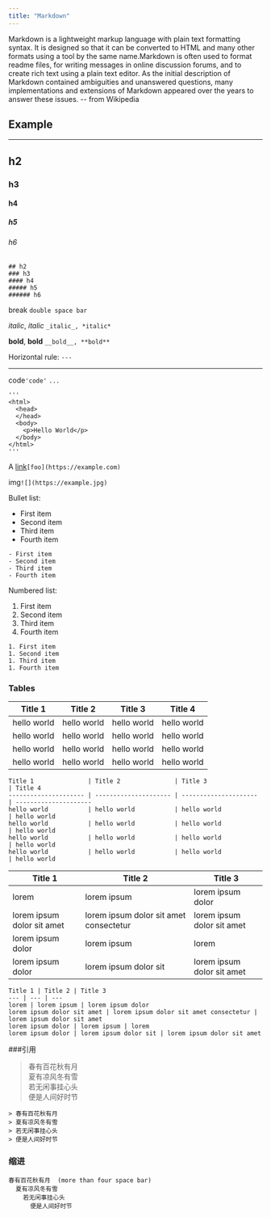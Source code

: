 ```yaml
---
title: "Markdown"
---
```


Markdown is a lightweight markup language with plain text formatting syntax. It is designed so that it can be converted to HTML and many other formats using a tool by the same name.Markdown is often used to format readme files, for writing messages in online discussion forums, and to create rich text using a plain text editor. As the initial description of Markdown contained ambiguities and unanswered questions, many implementations and extensions of Markdown appeared over the years to answer these issues. -- from Wikipedia

## Example

---
## h2  
### h3
#### h4
##### h5
###### h6

```
## h2  
### h3
#### h4
##### h5
###### h6
```

break `double space bar`  

_italic_, *italic*  `_italic_, *italic*`
 
__bold__, **bold** `__bold__, **bold**`  
 
Horizontal rule: `---`

---  



 code`'code'`  `...`

```
'''
<html>
  <head>
  </head>
  <body>
    <p>Hello World</p>
  </body>
</html>
'''
```

A [link](https://lcr.github.io)`[foo](https://example.com)`

img`![](https://example.jpg)`

Bullet list:
- First item
- Second item
- Third item
- Fourth item

```
- First item
- Second item
- Third item
- Fourth item
```

Numbered list:
1. First item
1. Second item
1. Third item
1. Fourth item

```
1. First item
1. Second item
1. Third item
1. Fourth item
```

### Tables

Title 1               | Title 2               | Title 3               | Title 4
--------------------- | --------------------- | --------------------- | ---------------------
hello world           | hello world           | hello world           | hello world 
hello world           | hello world           | hello world           | hello world 
hello world           | hello world           | hello world           | hello world 
hello world           | hello world           | hello world           | hello world 

```
Title 1               | Title 2               | Title 3               | Title 4
--------------------- | --------------------- | --------------------- | ---------------------
hello world           | hello world           | hello world           | hello world 
hello world           | hello world           | hello world           | hello world 
hello world           | hello world           | hello world           | hello world 
hello world           | hello world           | hello world           | hello world 
```

Title 1 | Title 2 | Title 3 
--- | --- | --- 
lorem | lorem ipsum | lorem ipsum dolor 
lorem ipsum dolor sit amet | lorem ipsum dolor sit amet consectetur | lorem ipsum dolor sit amet 
lorem ipsum dolor | lorem ipsum | lorem 
lorem ipsum dolor | lorem ipsum dolor sit | lorem ipsum dolor sit amet 

```
Title 1 | Title 2 | Title 3
--- | --- | --- 
lorem | lorem ipsum | lorem ipsum dolor 
lorem ipsum dolor sit amet | lorem ipsum dolor sit amet consectetur | lorem ipsum dolor sit amet 
lorem ipsum dolor | lorem ipsum | lorem 
lorem ipsum dolor | lorem ipsum dolor sit | lorem ipsum dolor sit amet 
```

###引用

> 春有百花秋有月  
> 夏有凉风冬有雪  
> 若无闲事挂心头  
> 便是人间好时节  

```
> 春有百花秋有月  
> 夏有凉风冬有雪  
> 若无闲事挂心头  
> 便是人间好时节  
```
### 缩进

    春有百花秋有月  (more than four space bar)
      夏有凉风冬有雪  
        若无闲事挂心头  
          便是人间好时节 